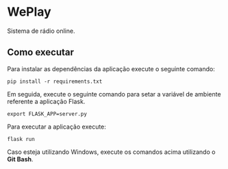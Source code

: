 # WePlay
Sistema de rádio online.

## Como executar
Para instalar as dependências da aplicação execute o seguinte comando:

    pip install -r requirements.txt

Em seguida, execute o seguinte comando para setar a variável de ambiente referente a aplicação Flask.

    export FLASK_APP=server.py

Para executar a aplicação execute:

    flask run

Caso esteja utilizando Windows, execute os comandos acima utilizando o **Git Bash**.
